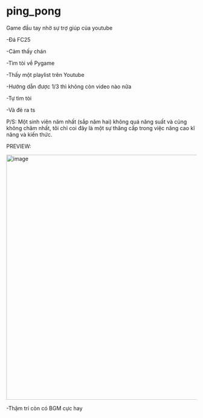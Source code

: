 # ping_pong
Game đầu tay nhờ sự trợ giúp của youtube

-Đá FC25

-Cảm thấy chán

-Tìm tòi về Pygame

-Thấy một playlist trên Youtube

-Hướng dẫn được 1/3 thì không còn video nào nữa

-Tự tìm tòi

-Và đẻ ra ts

P/S: Một sinh viên năm nhất (sắp năm hai) không quá năng suất và cũng không chăm nhất,
     tôi chỉ coi đây là một sự thăng cấp trong việc nâng cao kĩ năng và kiến thức.

PREVIEW:


<img width="804" height="648" alt="image" src="https://github.com/user-attachments/assets/46881097-e9ca-48e5-b75d-93c8c1fdfa17" />

-Thậm trí còn có BGM cực hay
